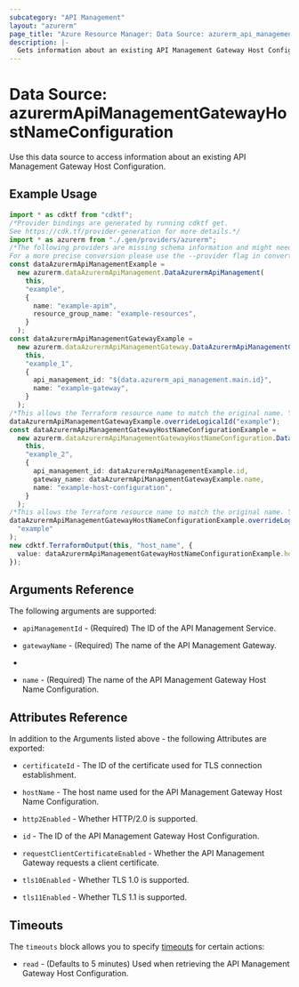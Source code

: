 ```yaml
---
subcategory: "API Management"
layout: "azurerm"
page_title: "Azure Resource Manager: Data Source: azurerm_api_management_gateway_host_name_configuration"
description: |-
  Gets information about an existing API Management Gateway Host Configuration.
---
```


# Data Source: azurermApiManagementGatewayHostNameConfiguration

Use this data source to access information about an existing API Management Gateway Host Configuration.

## Example Usage

```typescript
import * as cdktf from "cdktf";
/*Provider bindings are generated by running cdktf get.
See https://cdk.tf/provider-generation for more details.*/
import * as azurerm from "./.gen/providers/azurerm";
/*The following providers are missing schema information and might need manual adjustments to synthesize correctly: azurerm.
For a more precise conversion please use the --provider flag in convert.*/
const dataAzurermApiManagementExample =
  new azurerm.dataAzurermApiManagement.DataAzurermApiManagement(
    this,
    "example",
    {
      name: "example-apim",
      resource_group_name: "example-resources",
    }
  );
const dataAzurermApiManagementGatewayExample =
  new azurerm.dataAzurermApiManagementGateway.DataAzurermApiManagementGateway(
    this,
    "example_1",
    {
      api_management_id: "${data.azurerm_api_management.main.id}",
      name: "example-gateway",
    }
  );
/*This allows the Terraform resource name to match the original name. You can remove the call if you don't need them to match.*/
dataAzurermApiManagementGatewayExample.overrideLogicalId("example");
const dataAzurermApiManagementGatewayHostNameConfigurationExample =
  new azurerm.dataAzurermApiManagementGatewayHostNameConfiguration.DataAzurermApiManagementGatewayHostNameConfiguration(
    this,
    "example_2",
    {
      api_management_id: dataAzurermApiManagementExample.id,
      gateway_name: dataAzurermApiManagementGatewayExample.name,
      name: "example-host-configuration",
    }
  );
/*This allows the Terraform resource name to match the original name. You can remove the call if you don't need them to match.*/
dataAzurermApiManagementGatewayHostNameConfigurationExample.overrideLogicalId(
  "example"
);
new cdktf.TerraformOutput(this, "host_name", {
  value: dataAzurermApiManagementGatewayHostNameConfigurationExample.hostName,
});

```

## Arguments Reference

The following arguments are supported:

*   `apiManagementId` - (Required) The ID of the API Management Service.

*   `gatewayName` - (Required) The name of the API Management Gateway.

*

*   `name` - (Required) The name of the API Management Gateway Host Name Configuration.

## Attributes Reference

In addition to the Arguments listed above - the following Attributes are exported:

*   `certificateId` - The ID of the certificate used for TLS connection establishment.

*   `hostName` - The host name used for the API Management Gateway Host Name Configuration.

*   `http2Enabled` - Whether HTTP/2.0 is supported.

*   `id` - The ID of the API Management Gateway Host Configuration.

*   `requestClientCertificateEnabled` - Whether the API Management Gateway requests a client certificate.

*   `tls10Enabled` - Whether TLS 1.0 is supported.

*   `tls11Enabled` - Whether TLS 1.1 is supported.

## Timeouts

The `timeouts` block allows you to specify [timeouts](https://www.terraform.io/docs/configuration/resources.html#timeouts) for certain actions:

* `read` - (Defaults to 5 minutes) Used when retrieving the API Management Gateway Host Configuration.
